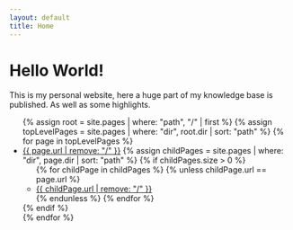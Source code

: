 ```yaml
---
layout: default
title: Home
---
```

# Hello World!

This is my personal website, here a huge part of my knowledge base is published. As well as some highlights.


<ul>
  {% assign root = site.pages | where: "path", "/" | first %}
  {% assign topLevelPages = site.pages | where: "dir", root.dir | sort: "path" %}
  {% for page in topLevelPages %}
    <li>
      <a href="{{ site.baseurl }}{{ page.url }}">{{ page.url | remove: "/" }}</a>
      {% assign childPages = site.pages | where: "dir", page.dir | sort: "path" %}
      {% if childPages.size > 0 %}
        <ul>
          {% for childPage in childPages %}
            {% unless childPage.url == page.url %}
              <li><a href="{{ site.baseurl }}{{ childPage.url }}">{{ childPage.url | remove: "/" }}</a></li>
            {% endunless %}
          {% endfor %}
        </ul>
      {% endif %}
    </li>
  {% endfor %}
</ul>
